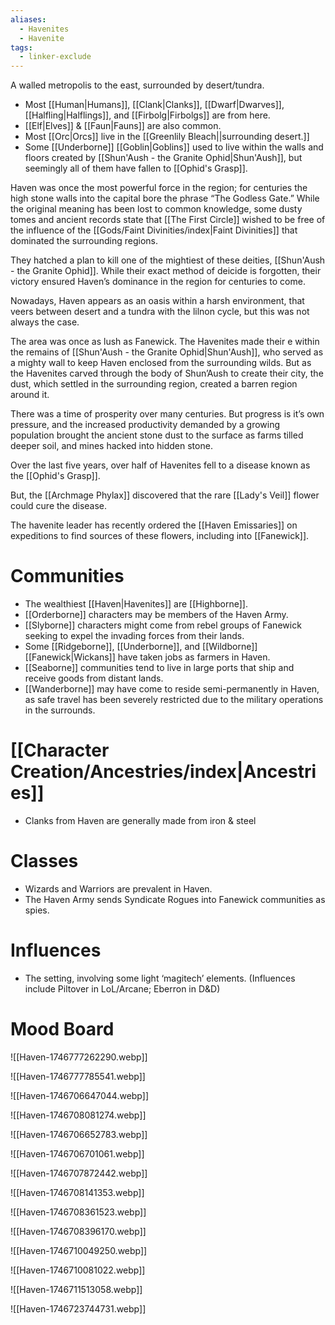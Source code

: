 ```yaml
---
aliases:
  - Havenites
  - Havenite
tags:
  - linker-exclude
---
```

A walled metropolis to the east, surrounded by desert/tundra.
* Most [[Human|Humans]], [[Clank|Clanks]], [[Dwarf|Dwarves]], [[Halfling|Halflings]], and [[Firbolg|Firbolgs]] are from here.
* [[Elf|Elves]] & [[Faun|Fauns]]  are also common.
* Most [[Orc|Orcs]] live in the [[Greenlily Bleach||surrounding desert.]]
* Some [[Underborne]] [[Goblin|Goblins]] used to live within the walls and floors created by [[Shun'Aush - the Granite Ophid|Shun'Aush]], but seemingly all of them have fallen to [[Ophid's Grasp]]. 

Haven was once the most powerful force in the region; for centuries the high stone walls into the capital bore the phrase “The Godless Gate.” While the original meaning has been lost to common knowledge, some dusty tomes and ancient records state that [[The First Circle]]  wished to be free of the influence of the [[Gods/Faint Divinities/index|Faint Divinities]] that dominated the surrounding regions. 

They hatched a plan to kill one of the mightiest of these deities, [[Shun'Aush - the Granite Ophid]]. While their exact method of deicide is forgotten, their victory ensured Haven’s dominance in the region for centuries to come. 

Nowadays, Haven appears as an oasis within a harsh environment, that veers between desert and a tundra with the lilnon cycle, but this was not always the case.

The area was once as lush as Fanewick. The Havenites made their e within the remains of [[Shun'Aush - the Granite Ophid|Shun'Aush]], who served as a mighty wall to keep Haven enclosed from the surrounding wilds. But as the Havenites carved through the body of Shun’Aush to create their city, the dust, which settled in the surrounding region, created a barren region around it.

There was a time of prosperity over many centuries. But progress is it’s own pressure, and the increased productivity demanded by a growing population brought the ancient stone dust to the surface as farms tilled deeper soil, and mines hacked into hidden stone. 

Over the last five years, over half of Havenites fell to a disease known as the [[Ophid's Grasp]].

But, the [[Archmage Phylax]] discovered that the rare [[Lady's Veil]] flower could cure the disease.

The havenite leader has recently ordered the [[Haven Emissaries]] on expeditions to find sources of these flowers, including into [[Fanewick]].
# Communities
* The wealthiest [[Haven|Havenites]] are [[Highborne]].
* [[Orderborne]] characters may be members of the Haven Army.
* [[Slyborne]] characters might come from rebel groups of Fanewick seeking to expel the invading forces from their lands. 
* Some [[Ridgeborne]], [[Underborne]], and [[Wildborne]] [[Fanewick|Wickans]] have taken jobs as farmers in Haven.
* [[Seaborne]] communities tend to live in large ports that ship and receive goods from distant lands.
* [[Wanderborne]] may have come to reside semi-permanently in Haven, as safe travel has been severely restricted due to the military operations in the surrounds.
# [[Character Creation/Ancestries/index|Ancestries]]
* Clanks from Haven are generally made from iron & steel
# Classes
* Wizards and Warriors are prevalent in Haven. 
* The Haven Army sends Syndicate Rogues into Fanewick communities as spies. 

# Influences
* The setting, involving some light ‘magitech’ elements. (Influences include Piltover in LoL/Arcane; Eberron in D&D)

# Mood Board

![[Haven-1746777262290.webp]]

![[Haven-1746777785541.webp]]


![[Haven-1746706647044.webp]]

![[Haven-1746708081274.webp]]

![[Haven-1746706652783.webp]]

![[Haven-1746706701061.webp]]

![[Haven-1746707872442.webp]]

![[Haven-1746708141353.webp]]

![[Haven-1746708361523.webp]]

![[Haven-1746708396170.webp]]

![[Haven-1746710049250.webp]]

![[Haven-1746710081022.webp]]

![[Haven-1746711513058.webp]]

![[Haven-1746723744731.webp]]

